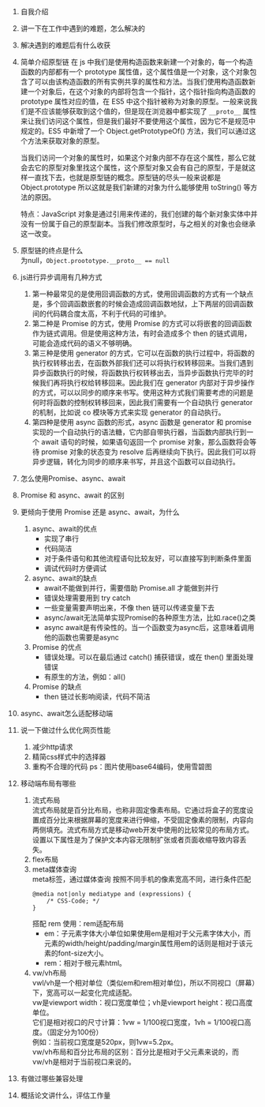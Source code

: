 1. 自我介绍

2. 讲一下在工作中遇到的难题，怎么解决的

3. 解决遇到的难题后有什么收获

4. 简单介绍原型链
    在 js 中我们是使用构造函数来新建一个对象的，每一个构造函数的内部都有一个 prototype 属性值，这个属性值是一个对象，这个对象包含了可以由该构造函数的所有实例共享的属性和方法。当我们使用构造函数新建一个对象后，在这个对象的内部将包含一个指针，这个指针指向构造函数的 prototype 属性对应的值，在 ES5 中这个指针被称为对象的原型。一般来说我们是不应该能够获取到这个值的，但是现在浏览器中都实现了 `__proto__` 属性来让我们访问这个属性，但是我们最好不要使用这个属性，因为它不是规范中规定的。ES5 中新增了一个 Object.getPrototypeOf() 方法，我们可以通过这个方法来获取对象的原型。

    当我们访问一个对象的属性时，如果这个对象内部不存在这个属性，那么它就会去它的原型对象里找这个属性，这个原型对象又会有自己的原型，于是就这样一直找下去，也就是原型链的概念。原型链的尽头一般来说都是 Object.prototype 所以这就是我们新建的对象为什么能够使用 toString() 等方法的原因。

    特点：JavaScript 对象是通过引用来传递的，我们创建的每个新对象实体中并没有一份属于自己的原型副本。当我们修改原型时，与之相关的对象也会继承这一改变。

5. 原型链的终点是什么  
  为null，`Object.proototype.__proto__ == null`

6. js进行异步调用有几种方式    
    1. 第一种最常见的是使用回调函数的方式，使用回调函数的方式有一个缺点是，多个回调函数嵌套的时候会造成回调函数地狱，上下两层的回调函数间的代码耦合度太高，不利于代码的可维护。
    2. 第二种是 Promise 的方式，使用 Promise 的方式可以将嵌套的回调函数作为链式调用。但是使用这种方法，有时会造成多个 then 的链式调用，可能会造成代码的语义不够明确。
    3. 第三种是使用 generator 的方式，它可以在函数的执行过程中，将函数的执行权转移出去，在函数外部我们还可以将执行权转移回来。当我们遇到异步函数执行的时候，将函数执行权转移出去，当异步函数执行完毕的时候我们再将执行权给转移回来。因此我们在 generator 内部对于异步操作的方式，可以以同步的顺序来书写。使用这种方式我们需要考虑的问题是何时将函数的控制权转移回来，因此我们需要有一个自动执行 generator 的机制，比如说 co 模块等方式来实现 generator 的自动执行。
    4. 第四种是使用 async 函数的形式，async 函数是 generator 和 promise 实现的一个自动执行的语法糖，它内部自带执行器，当函数内部执行到一个 await 语句的时候，如果语句返回一个 promise 对象，那么函数将会等待 promise 对象的状态变为 resolve 后再继续向下执行。因此我们可以将异步逻辑，转化为同步的顺序来书写，并且这个函数可以自动执行。

7. 怎么使用Promise、async、await

8. Promise 和 async、await 的区别

9. 更倾向于使用 Promise 还是 async、await，为什么  
    1. async、await的优点
        * 实现了串行
        * 代码简洁
        * 对于条件语句和其他流程语句比较友好，可以直接写到判断条件里面
        * 调试代码时方便调试
    2. async、await的缺点
        * await不能做到并行，需要借助 Promise.all 才能做到并行
        * 错误处理需要用到 try catch
        * 一些变量需要声明出来，不像 then 链可以传递变量下去
        * async/await无法简单实现Promise的各种原生方法，比如.race()之类
        * async await是有传染性的。当一个函数变为async后，这意味着调用他的函数也需要是async
    3. Promise 的优点
        * 错误处理。可以在最后通过 catch() 捕获错误，或在 then() 里面处理错误
        * 有原生的方法，例如：all()
    4. Promise 的缺点
        * then 链过长影响阅读，代码不简洁

10. async、await怎么适配移动端

11. 说一下做过什么优化网页性能
    1. 减少http请求
    2. 精简css样式中的选择器
    3. 重构不合理的代码
    ps：图片使用base64编码，使用雪碧图

12. 移动端布局有哪些  
    1. 流式布局   
        流式布局就是百分比布局，也称非固定像素布局。它通过将盒子的宽度设置成百分比来根据屏幕的宽度来进行伸缩，不受固定像素的限制，内容向两侧填充。流式布局方式是移动web开发中使用的比较常见的布局方式。设置以下属性是为了保护文本内容无限制扩张或者页面收缩导致内容丢失。
    2. flex布局  
    3. meta媒体查询  
        meta标签，通过媒体查询 按照不同手机的像素宽高不同，进行条件匹配
        ```
        @media not|only mediatype and (expressions) {
            /* CSS-Code; */
        }
        ```
        搭配 rem 使用：rem适配布局
        * em：子元素字体大小单位如果使用em是相对于父元素字体大小，而元素的width/height/padding/margin属性用em的话则是相对于该元素的font-size大小。
        * rem：相对于根元素html。
    4. vw/vh布局  
        vwl/vh是一个相对单位（类似em和rem相对单位)，所以不同视口（屏幕）下，宽高可以一起变化完成适配。  
        vw是viewport width：视口宽度单位；vh是viewport height：视口高度单位。  
        它们是相对视口的尺寸计算：1vw = 1/100视口宽度，1vh = 1/100视口高度。（固定分为100份）  
        例如：当前视口宽度是520px，则1vw=5.2px。  
        vw/vh布局和百分比布局的区别：百分比是相对于父元素来说的，而vw/vh是相对于当前视口来说的。

13. 有做过哪些兼容处理

14. 概括论文讲什么，评估工作量
